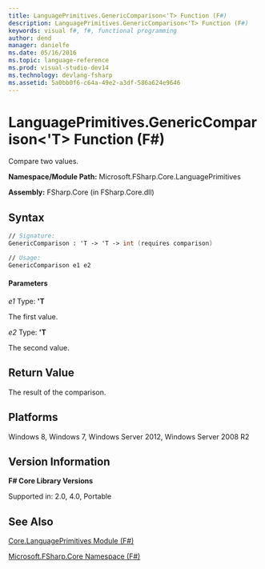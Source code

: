```yaml
---
title: LanguagePrimitives.GenericComparison<'T> Function (F#)
description: LanguagePrimitives.GenericComparison<'T> Function (F#)
keywords: visual f#, f#, functional programming
author: dend
manager: danielfe
ms.date: 05/16/2016
ms.topic: language-reference
ms.prod: visual-studio-dev14
ms.technology: devlang-fsharp
ms.assetid: 5a0bb0f6-c64a-49e2-a3df-586a624e9646 
---
```


# LanguagePrimitives.GenericComparison<'T> Function (F#)

Compare two values.

**Namespace/Module Path:** Microsoft.FSharp.Core.LanguagePrimitives

**Assembly:** FSharp.Core (in FSharp.Core.dll)


## Syntax

```fsharp
// Signature:
GenericComparison : 'T -> 'T -> int (requires comparison)

// Usage:
GenericComparison e1 e2
```

#### Parameters
*e1*
Type: **'T**


The first value.


*e2*
Type: **'T**


The second value.


## Return Value

The result of the comparison.


## Platforms
Windows 8, Windows 7, Windows Server 2012, Windows Server 2008 R2


## Version Information
**F# Core Library Versions**

Supported in: 2.0, 4.0, Portable




## See Also
[Core.LanguagePrimitives Module &#40;F&#35;&#41;](Core.LanguagePrimitives-Module-%5BFSharp%5D.md)

[Microsoft.FSharp.Core Namespace &#40;F&#35;&#41;](Microsoft.FSharp.Core-Namespace-%5BFSharp%5D.md)


